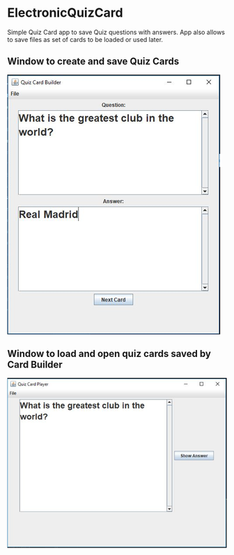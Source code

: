# ElectronicQuizCard
Simple Quiz Card app to save Quiz questions with answers. App also allows to save files as set of cards to be loaded or used later.

## Window to create and save Quiz Cards
![Card Builder App ScreenShot](https://github.com/rpaltayev/ElectronicQuizCard/blob/master/imgs/CardBuilder.JPG)

## Window to load and open quiz cards saved by Card Builder
![Card Player Screenshot](https://github.com/rpaltayev/ElectronicQuizCard/blob/master/imgs/CardPlayer.JPG)
      
